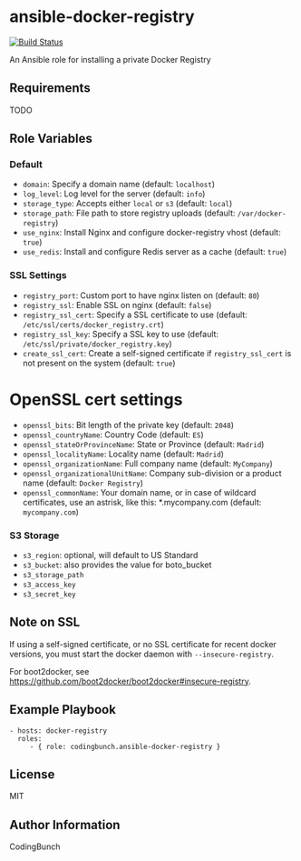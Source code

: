 ansible-docker-registry
=========

[![Build Status](https://travis-ci.org/codingbunch/ansible-docker-registry.png?branch=master)](https://travis-ci.org/codingbunch/ansible-docker-registry)

An Ansible role for installing a private Docker Registry

Requirements
------------

TODO

Role Variables
--------------

### Default

* ```domain```: Specify a domain name (default: ```localhost```)
* ```log_level```: Log level for the server (default: ```info```)
* ```storage_type```: Accepts either ```local``` or ```s3``` (default: ```local```)
* ```storage_path```: File path to store registry uploads (default: ```/var/docker-registry```)
* ```use_nginx```: Install Nginx and configure docker-registry vhost (default: ```true```)
* ```use_redis```: Install and configure Redis server as a cache (default: ```true```)

### SSL Settings
* ```registry_port```: Custom port to have nginx listen on (default: ```80```)
* ```registry_ssl```: Enable SSL on nginx (default: ```false```)
* ```registry_ssl_cert```: Specify a SSL certificate to use (default: ```/etc/ssl/certs/docker_registry.crt```)
* ```registry_ssl_key```: Specify a SSL key to use (default: ```/etc/ssl/private/docker_registry.key```)
* ```create_ssl_cert```: Create a self-signed certificate if ```registry_ssl_cert``` is not present on the system (default: ```true```)

# OpenSSL cert settings
* ```openssl_bits```: Bit length of the private key (default: ```2048```)
* ```openssl_countryName```: Country Code (default: ```ES```)
* ```openssl_stateOrProvinceName```: State or Province (default: ```Madrid```)
* ```openssl_localityName```: Locality name (default: ```Madrid```)
* ```openssl_organizationName```: Full company name (default: ```MyCompany```)
* ```openssl_organizationalUnitName```: Company sub-division or a product name (default: ```Docker Registry```)
* ```openssl_commonName```: Your domain name, or in case of wildcard certificates, use an astrisk, like this: *.mycompany.com (default: ```mycompany.com```)

### S3 Storage

* ```s3_region```: optional, will default to US Standard
* ```s3_bucket```: also provides the value for boto_bucket
* ```s3_storage_path```
* ```s3_access_key```
* ```s3_secret_key```

## Note on SSL

If using a self-signed certificate, or no SSL certificate for recent docker versions, you must start the docker daemon with ```--insecure-registry```.

For boot2docker, see https://github.com/boot2docker/boot2docker#insecure-registry.


Example Playbook
----------------

    - hosts: docker-registry
      roles:
         - { role: codingbunch.ansible-docker-registry }

License
-------

MIT

Author Information
------------------

CodingBunch
